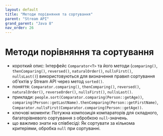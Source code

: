 ```yaml
---
layout: default
title: "Методи порівняння та сортування"
parent: "Stream API"
grand_parent: "Java 8"
nav_order: 26
---
```


# Методи порівняння та сортування

*   короткий опис: Інтерфейс `Comparator<T>` та його методи (`comparing()`, `thenComparing()`, `reversed()`, `naturalOrder()`, `nullsFirst()`, `nullsLast()`) використовуються для визначення правил сортування об'єктів у Stream API через метод `sorted()`.
*   поняття: `Comparator.comparing()`, `thenComparing()`, `reversed()`, `naturalOrder()`, `reverseOrder()`, `nullsFirst()`, `nullsLast()`.
*   приклади: `people.sort(Comparator.comparing(Person::getAge))`, `comparing(Person::getLastName).thenComparing(Person::getFirstName)`, `Comparator.nullsFirst(Comparator.comparing(Person::getAge))`.
*   ключові моменти: Потужна композиція компараторів для складного, багаторівневого сортування з обробкою `null`-значень.
*   що важливо знати на співбесіді: Як сортувати за кількома критеріями, обробка `null` при сортуванні.
